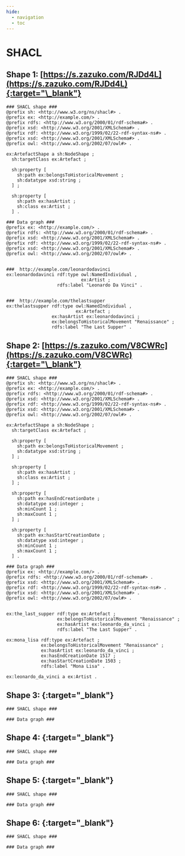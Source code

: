 ```yaml
---
hide:
  - navigation
  - toc
---
```


# SHACL

## Shape 1: [https://s.zazuko.com/RJDd4L](https://s.zazuko.com/RJDd4L){:target="\_blank"}

<div class="grid cards" markdown>

```
### SHACL shape ###
@prefix sh: <http://www.w3.org/ns/shacl#> .
@prefix ex: <http://example.com/> .
@prefix rdfs: <http://www.w3.org/2000/01/rdf-schema#> .
@prefix xsd: <http://www.w3.org/2001/XMLSchema#> .
@prefix rdf: <http://www.w3.org/1999/02/22-rdf-syntax-ns#> .
@prefix xsd: <http://www.w3.org/2001/XMLSchema#> .
@prefix owl: <http://www.w3.org/2002/07/owl#> .

ex:ArtefactShape a sh:NodeShape ;
  sh:targetClass ex:Artefact ;

  sh:property [
    sh:path ex:belongsToHistoricalMovement ;
    sh:datatype xsd:string ;
  ] ;

  sh:property [
    sh:path ex:hasArtist ;
    sh:class ex:Artist ;
  ] .
```

```
### Data graph ###
@prefix ex: <http://example.com/> .
@prefix rdfs: <http://www.w3.org/2000/01/rdf-schema#> .
@prefix xsd: <http://www.w3.org/2001/XMLSchema#> .
@prefix rdf: <http://www.w3.org/1999/02/22-rdf-syntax-ns#> .
@prefix xsd: <http://www.w3.org/2001/XMLSchema#> .
@prefix owl: <http://www.w3.org/2002/07/owl#> .


###  http://example.com/leonardodavinci
ex:leonardodavinci rdf:type owl:NamedIndividual ,
                            ex:Artist ;
                   rdfs:label "Leonardo Da Vinci" .


###  http://example.com/thelastsupper
ex:thelastsupper rdf:type owl:NamedIndividual ,
                          ex:Artefact ;
                 ex:hasArtist ex:leonardodavinci ;
                 ex:belongsToHistoricalMovement "Renaissance" ;
                 rdfs:label "The Last Supper" .
```

</div>

## Shape 2: [https://s.zazuko.com/V8CWRc](https://s.zazuko.com/V8CWRc){:target="\_blank"}

<div class="grid cards" markdown>

```
### SHACL shape ###
@prefix sh: <http://www.w3.org/ns/shacl#> .
@prefix ex: <http://example.com/> .
@prefix rdfs: <http://www.w3.org/2000/01/rdf-schema#> .
@prefix xsd: <http://www.w3.org/2001/XMLSchema#> .
@prefix rdf: <http://www.w3.org/1999/02/22-rdf-syntax-ns#> .
@prefix xsd: <http://www.w3.org/2001/XMLSchema#> .
@prefix owl: <http://www.w3.org/2002/07/owl#> .

ex:ArtefactShape a sh:NodeShape ;
  sh:targetClass ex:Artefact ;

  sh:property [
    sh:path ex:belongsToHistoricalMovement ;
    sh:datatype xsd:string ;
  ] ;

  sh:property [
    sh:path ex:hasArtist ;
    sh:class ex:Artist ;
  ] ;

  sh:property [
    sh:path ex:hasEndCreationDate ;
    sh:datatype xsd:integer ;
    sh:minCount 1 ;
    sh:maxCount 1 ;
  ] ;

  sh:property [
    sh:path ex:hasStartCreationDate ;
    sh:datatype xsd:integer ;
    sh:minCount 1 ;
    sh:maxCount 1 ;
  ] .
```

```
### Data graph ###
@prefix ex: <http://example.com/> .
@prefix rdfs: <http://www.w3.org/2000/01/rdf-schema#> .
@prefix xsd: <http://www.w3.org/2001/XMLSchema#> .
@prefix rdf: <http://www.w3.org/1999/02/22-rdf-syntax-ns#> .
@prefix xsd: <http://www.w3.org/2001/XMLSchema#> .
@prefix owl: <http://www.w3.org/2002/07/owl#> .


ex:the_last_supper rdf:type ex:Artefact ;
                   ex:belongsToHistoricalMovement "Renaissance" ;
                   ex:hasArtist ex:leonardo_da_vinci ;
                   rdfs:label "The Last Supper" .

ex:mona_lisa rdf:type ex:Artefact ;
             ex:belongsToHistoricalMovement "Renaissance" ;
             ex:hasArtist ex:leonardo_da_vinci ;
             ex:hasEndCreationDate 1517 ;
             ex:hasStartCreationDate 1503 ;
             rdfs:label "Mona Lisa" .

ex:leonardo_da_vinci a ex:Artist .
```

</div>

## Shape 3: [](){:target="\_blank"}

<div class="grid cards" markdown>

```
### SHACL shape ###

```

```
### Data graph ###

```

</div>

## Shape 4: [](){:target="\_blank"}

<div class="grid cards" markdown>

```
### SHACL shape ###

```

```
### Data graph ###

```

</div>

## Shape 5: [](){:target="\_blank"}

<div class="grid cards" markdown>

```
### SHACL shape ###

```

```
### Data graph ###

```

</div>

## Shape 6: [](){:target="\_blank"}

<div class="grid cards" markdown>

```
### SHACL shape ###

```

```
### Data graph ###

```

</div>
